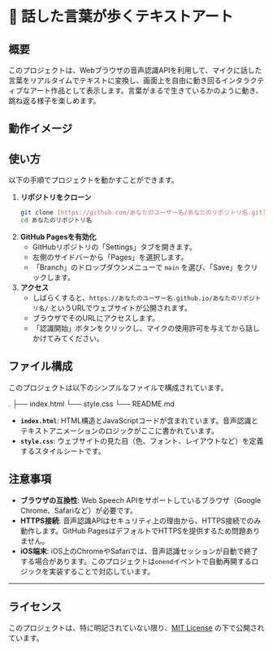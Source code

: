 # 🚶 話した言葉が歩くテキストアート

## 概要

このプロジェクトは、Webブラウザの音声認識APIを利用して、マイクに話した言葉をリアルタイムでテキストに変換し、画面上を自由に動き回るインタラクティブなアート作品として表示します。言葉がまるで生きているかのように動き、跳ね返る様子を楽しめます。

## 動作イメージ



## 使い方

以下の手順でプロジェクトを動かすことができます。

1.  **リポジトリをクローン**
    ```sh
    git clone [https://github.com/あなたのユーザー名/あなたのリポジトリ名.git](https://github.com/あなたのユーザー名/あなたのリポジトリ名.git)
    cd あなたのリポジトリ名
    ```
2.  **GitHub Pagesを有効化**
    - GitHubリポジトリの「Settings」タブを開きます。
    - 左側のサイドバーから「Pages」を選択します。
    - 「Branch」のドロップダウンメニューで `main` を選び、「Save」をクリックします。
3.  **アクセス**
    - しばらくすると、`https://あなたのユーザー名.github.io/あなたのリポジトリ名/` というURLでウェブサイトが公開されます。
    - ブラウザでそのURLにアクセスします。
    - 「認識開始」ボタンをクリックし、マイクの使用許可を与えてから話しかけてみてください。

## ファイル構成

このプロジェクトは以下のシンプルなファイルで構成されています。

.
├── index.html
└── style.css
└── README.md


- **`index.html`**: HTML構造とJavaScriptコードが含まれています。音声認識とテキストアニメーションのロジックがここに書かれています。
- **`style.css`**: ウェブサイトの見た目（色、フォント、レイアウトなど）を定義するスタイルシートです。

## 注意事項

- **ブラウザの互換性**: Web Speech APIをサポートしているブラウザ（Google Chrome、Safariなど）が必要です。
- **HTTPS接続**: 音声認識APIはセキュリティ上の理由から、HTTPS接続でのみ動作します。GitHub PagesはデフォルトでHTTPSを提供するため問題ありません。
- **iOS端末**: iOS上のChromeやSafariでは、音声認識セッションが自動で終了する場合があります。このプロジェクトは`onend`イベントで自動再開するロジックを実装することで対応しています。

---

## ライセンス

このプロジェクトは、特に明記されていない限り、[MIT License](https://opensource.org/licenses/MIT) の下で公開されています。